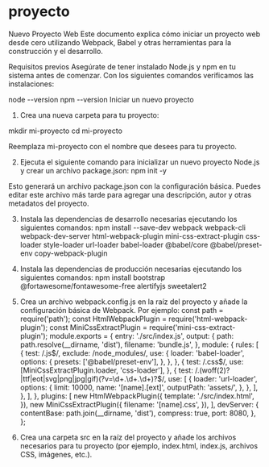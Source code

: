 # proyecto
Nuevo Proyecto Web
Este documento explica cómo iniciar un proyecto web desde cero utilizando Webpack, Babel y otras herramientas para la construcción y el desarrollo.

Requisitos previos Asegúrate de tener instalado
Node.js y npm en tu sistema antes de comenzar. Con los siguientes comandos verificamos las instalaciones:

node --version
npm --version
Iniciar un nuevo proyecto
1. Crea una nueva carpeta para tu proyecto:

mkdir mi-proyecto cd mi-proyecto

Reemplaza mi-proyecto con el nombre que desees para tu proyecto.

2. Ejecuta el siguiente comando para inicializar un nuevo proyecto Node.js y crear un archivo package.json:
npm init -y

Esto generará un archivo package.json con la configuración básica. Puedes editar este archivo más tarde para agregar una descripción, autor y otras metadatos del proyecto.

3. Instala las dependencias de desarrollo necesarias ejecutando los siguientes comandos:
npm install --save-dev webpack webpack-cli webpack-dev-server html-webpack-plugin mini-css-extract-plugin css-loader style-loader url-loader babel-loader @babel/core @babel/preset-env copy-webpack-plugin

4. Instala las dependencias de producción necesarias ejecutando los siguientes comandos:
npm install bootstrap @fortawesome/fontawesome-free alertifyjs sweetalert2

5. Crea un archivo webpack.config.js en la raíz del proyecto y añade la configuración básica de Webpack. Por ejemplo:
 const path = require('path');  const HtmlWebpackPlugin = require('html-webpack-plugin');  const MiniCssExtractPlugin = require('mini-css-extract-plugin');  module.exports = { entry: './src/index.js', output: { path: path.resolve(__dirname, 'dist'), filename: 'bundle.js', }, module: { rules: [ { test: /\.js$/, exclude: /node_modules/, use: { loader: 'babel-loader', options: { presets: ['@babel/preset-env'], }, }, }, { test: /\.css$/, use: [MiniCssExtractPlugin.loader, 'css-loader'], }, { test: /\.(woff(2)?|ttf|eot|svg|png|jpg|gif)(\?v=\d+\.\d+\.\d+)?$/, use: [ { loader: 'url-loader', options: { limit: 10000, name: '[name].[ext]', outputPath: 'assets/', }, }, ], }, ], }, plugins: [ new HtmlWebpackPlugin({ template: './src/index.html', }), new MiniCssExtractPlugin({ filename: '[name].css', }), ], devServer: { contentBase: path.join(__dirname, 'dist'), compress: true, port: 8080, }, };

6. Crea una carpeta src en la raíz del proyecto y añade los archivos necesarios para tu proyecto (por ejemplo, index.html, index.js, archivos CSS, imágenes, etc.).
